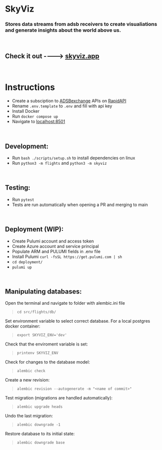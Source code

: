 # SkyViz

### Stores data streams from adsb receivers to create visualiations and generate insights about the world above us.

$~$

## Check it out ----> [skyviz.app](https://skyviz.app)

$~$

# Instructions
- Create a subsciption to [ADSBexchange](https://adsbexchange.com/) APIs on [RapidAPI](https://rapidapi.com)
- Rename `.env.template` to `.env` and fill with api key
- Install Docker
- Run `docker compose up`
- Navigate to [localhost:8501](localhost:8501)

$~$

## Development:
- Run `bash ./scripts/setup.sh` to install dependencies on linux
- Run `python3 -m flights` and `python3 -m skyviz`

$~$

## Testing:
- Run `pytest`
- Tests are run automatically when opening a PR and merging to main

$~$

## Deployment (WIP):
- Create Pulumi account and access token
- Create Azure account and service principal
- Populate ARM and PULUMI fields in .env file
- Install Pulumi `curl -fsSL https://get.pulumi.com | sh`
- `cd deployment/`
- `pulumi up`

$~$

## Manipulating databases:

Open the terminal and navigate to folder with alembic.ini file
> `cd src/flights/db/`

Set environment variable to select correct database. For a local postgres docker container:
> `export SKYVIZ_ENV='dev'`

Check that the enviroment variable is set:
> `printenv SKYVIZ_ENV`

Check for changes to the database model:
> `alembic check`

Create a new revision:
> `alembic revision --autogenerate -m "<name of commit>"`

Test migration (migrations are handled automatically):
> `alembic upgrade heads`

Undo the last migration:
> `alembic downgrade -1`

Restore database to its initial state:
> `alembic downgrade base`
